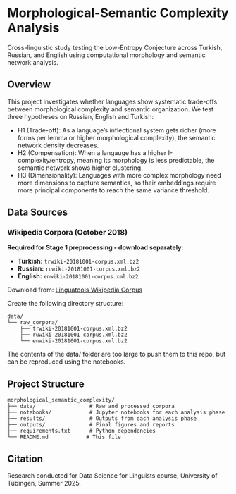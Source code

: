 # Morphological-Semantic Complexity Analysis

Cross-linguistic study testing the Low-Entropy Conjecture across Turkish, Russian, and English using computational morphology and semantic network analysis.

## Overview

This project investigates whether languages show systematic trade-offs between morphological complexity and semantic organization. We test three hypotheses on Russian, English and Turkish:

- H1 (Trade-off): As a language’s inflectional system gets richer (more forms per lemma or higher morphological complexity), the semantic network density decreases.
- H2 (Compensation): When a langauge has a higher I-complexity/entropy, meaning its morphology is less predictable, the semantic network shows higher clustering.
- H3 (Dimensionality): Languages with more complex morphology need more dimensions to capture semantics, so their embeddings require more principal components to reach the same variance threshold.

## Data Sources

### Wikipedia Corpora (October 2018)
**Required for Stage 1 preprocessing - download separately:**

- **Turkish:** `trwiki-20181001-corpus.xml.bz2` 
- **Russian:** `ruwiki-20181001-corpus.xml.bz2`
- **English:** `enwiki-20181001-corpus.xml.bz2`

Download from: [Linguatools Wikipedia Corpus](https://linguatools.org/tools/corpora/wikipedia-monolingual-corpora/)

Create the following directory structure:
```
data/
└── raw_corpora/
    ├── trwiki-20181001-corpus.xml.bz2
    ├── ruwiki-20181001-corpus.xml.bz2
    └── enwiki-20181001-corpus.xml.bz2
```
The contents of the data/ folder are too large to push them to this repo, but can be reproduced using the notebooks.

## Project Structure

```
morphological_semantic_complexity/
├── data/                 # Raw and processed corpora
├── notebooks/            # Jupyter notebooks for each analysis phase
├── results/              # Outputs from each analysis phase
├── outputs/              # Final figures and reports
├── requirements.txt      # Python dependencies
└── README.md            # This file
```


## Citation

Research conducted for Data Science for Linguists course, University of Tübingen, Summer 2025.
